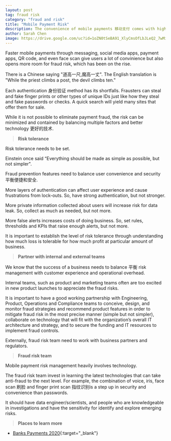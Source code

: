 ```yaml
---
layout: post
tag: fraud risk
category: "fraud and risk"
title: "Mobile Payment Risk"
description: The convenience of mobile payments 移动支付 comes with higher payment risk 风险. 
author: Sarah Chen
image: https://drive.google.com/uc?id=1oZN0tSeBA91_XlyCmsOfLbJLeQ2_7wMi
---
```


Faster mobile payments through messaging, social media apps, payment apps, QR code, and even face scan give users a lot of convinience but also opens more room for fraud risk, which has been on the rise.   

There is a Chinese saying "道高一尺,魔高一丈".  The English translation is "While the priest climbs a post, the devil climbs ten." 

Each authentication 身份验证 method has its shortfalls.  Frausters can steal and fake finger prints or other types of unique IDs just like how they steal and fake passwords or checks.    A quick search will yield many sites that offer them for sale.  

While it is not possible to eliminate payment fraud, the risk can be minimized and contained by balancing multiple factors and better technology 更好的技术. 

> **Risk tolerance**

Risk tolerance needs to be set. 

Einstein once said “Everything should be made as simple as possible, but not simpler".   

Fraud prevention features need to balance user convenience and security 平衡便捷和安全.

More layers of authentication can affect user experience and cause frustrations from lock-outs.  So, have strong authentication, but not stronger. 

More private information collected about users will increase risk for data leak.  So, collect as much as needed, but not more. 

More false alerts increases costs of doing business.  So, set rules, thresholds and KPIs that raise enough alerts, but not more. 

It is important to establish the level of risk tolerance through understanding how much loss is tolerable for how much profit at particular amount of business. 

> **Partner with internal and external teams**

We know that the success of a business needs to balance 平衡 risk management with customer experience and operational overhead. 

Internal teams, such as product and marketing teams often are too excited in new product launches to appreciate the fraud risks.  

It is important to have a good working partnership with Engineering, Product, Operations and Compliance teams to conceive, design, and monitor fraud strategies and recommend product features in order to mitigate fraud risk in the most precise manner (simple but not simpler), collaborate on technology that will fit with the organization’s overall IT architecture and strategy, and to secure the funding and IT resources to implement fraud controls.

Externally, fraud risk team need to work with business partners and regulators. 

> **Fraud risk team**

Mobile payment risk management heavily involves technology.  

The fraud risk team invest in learning the latest technologies that can take anti-fraud to the next level.  For example, the combination of voice, iris, face scan 刷脸 and finger print scan 指纹识别is a step up in security and convenience than passwords. 

It should have data engineer/scientists, and people who are knowledgeable in investigations and have the sensitivity for identify and explore emerging risks.  


> **Places to learn more**


- [Banks Payments 2020](https://www.slideshare.net/mohit11/payments-2020-banks-payments){:target="_blank"} 

